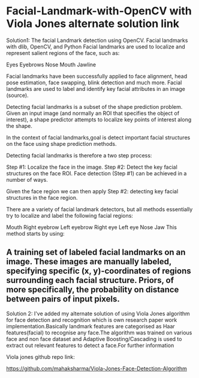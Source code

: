 # Facial-Landmark-with-OpenCV with Viola Jones alternate solution link
Solution1:
The facial Landmark detection using OpenCV.
Facial landmarks with dlib, OpenCV, and Python
Facial landmarks are used to localize and represent salient regions of the face, such as:

Eyes
Eyebrows
Nose
Mouth
Jawline

Facial landmarks have been successfully applied to face alignment, head pose estimation, face swapping, blink detection and much more.
Facial landmarks are used to label and identify key facial attributes in an image (source).

Detecting facial landmarks is a subset of the shape prediction problem. Given an input image (and normally an ROI that specifies the object of interest), a shape predictor attempts to localize key points of interest along the shape.

In the context of facial landmarks,goal is detect important facial structures on the face using shape prediction methods.

Detecting facial landmarks is therefore a two step process:

Step #1: Localize the face in the image.
Step #2: Detect the key facial structures on the face ROI.
Face detection (Step #1) can be achieved in a number of ways.

Given the face region we can then apply Step #2: detecting key facial structures in the face region.

There are a variety of facial landmark detectors, but all methods essentially try to localize and label the following facial regions:

Mouth
Right eyebrow
Left eyebrow
Right eye
Left eye
Nose
Jaw
This method starts by using:

A training set of labeled facial landmarks on an image. These images are manually labeled, specifying specific (x, y)-coordinates of regions surrounding each facial structure.
Priors, of more specifically, the probability on distance between pairs of input pixels.
----------------------------------------------
Solution 2:
I've added my alternate solution of using Viola Jones algorithm for face detection and recognition which is own research paper work implementation.Basically landmark features are categorised as Haar features(facial) to recognise any face.The algorithm was trained on various face and non face dataset and Adaptive Boosting/Cascading is used to extract out relevant features to detect a face.For further information

Viola jones github repo link:

https://github.com/mahaksharma/Viola-Jones-Face-Detection-Algorithm

